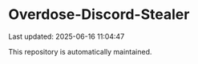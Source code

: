 # Overdose-Discord-Stealer

Last updated: 2025-06-16 11:04:47

This repository is automatically maintained.
